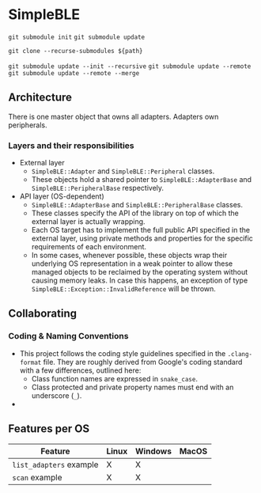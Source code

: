 # SimpleBLE

`git submodule init`
`git submodule update`

`git clone --recurse-submodules ${path}`

`git submodule update --init --recursive`
`git submodule update --remote`
`git submodule update --remote --merge`



## Architecture

There is one master object that owns all adapters.
Adapters own peripherals.

### Layers and their responsibilities
- External layer
    - `SimpleBLE::Adapter` and `SimpleBLE::Peripheral` classes.
    - These objects hold a shared pointer to `SimpleBLE::AdapterBase` 
      and `SimpleBLE::PeripheralBase` respectively.
- API layer (OS-dependent)
    - `SimpleBLE::AdapterBase` and `SimpleBLE::PeripheralBase` classes.
    - These classes specify the API of the library on top of which
      the external layer is actually wrapping.
    - Each OS target has to implement the full public API specified in
      the external layer, using private methods and properties for 
      the specific requirements of each environment.
    - In some cases, whenever possible, these objects wrap their
      underlying OS representation in a weak pointer to allow these 
      managed objects to be reclaimed by the operating system without
      causing memory leaks. In case this happens, an exception of
      type `SimpleBLE::Exception::InvalidReference` will be thrown.

## Collaborating

### Coding & Naming Conventions
- This project follows the coding style guidelines specified in the `.clang-format` file.
  They are roughly derived from Google's coding standard with a few differences, outlined
  here:
    - Class function names are expressed in `snake_case`.
    - Class protected and private property names must end with an underscore (`_`).
- 

## Features per OS

| Feature                 | Linux | Windows | MacOS |
| ----------------------- | --- | --- | --- |
| `list_adapters` example | X | X | |
| `scan` example          | X | X | |
